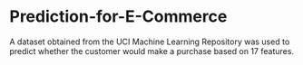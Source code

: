 # Prediction-for-E-Commerce
A dataset obtained from the UCI Machine Learning Repository was used to predict whether the customer would make a purchase based on 17 features.
